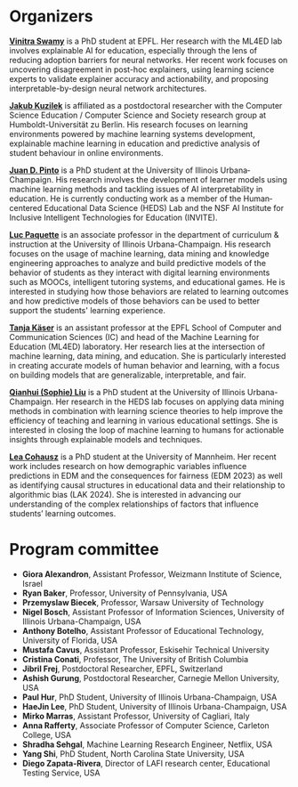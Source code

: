 # Organizers

[**Vinitra Swamy**](https://vinitra.github.io) is a PhD student at EPFL. Her research with the ML4ED lab involves explainable AI for education, especially through the lens of reducing adoption barriers for neural networks. Her recent work focuses on uncovering disagreement in post-hoc explainers, using learning science experts to validate explainer accuracy and actionability, and proposing interpretable-by-design neural network architectures.

[**Jakub Kuzilek**](https://jakubkuzilek.github.io/) is affiliated as a postdoctoral researcher with the Computer Science Education / Computer Science and Society research group at Humboldt-Universität zu Berlin. His research focuses on learning environments powered by machine learning systems development, explainable machine learning in education and predictive analysis of student behaviour in online environments.

[**Juan D. Pinto**](https://jdpinto.com) is a PhD student at the University of Illinois Urbana‐Champaign. His research involves the development of learner models using machine learning methods and tackling issues of AI interpretability in education. He is currently conducting work as a member of the Human‐centered Educational Data Science (HEDS) Lab and the NSF AI Institute for Inclusive Intelligent Technologies for Education (INVITE).

[**Luc Paquette**](https://education.illinois.edu/faculty/luc-paquette) is an associate professor in the department of curriculum \& instruction at the University of Illinois Urbana-Champaign. His research focuses on the usage of machine learning, data mining and knowledge engineering approaches to analyze and build predictive models of the behavior of students as they interact with digital learning environments such as MOOCs, intelligent tutoring systems, and educational games. He is interested in studying how those behaviors are related to learning outcomes and how predictive models of those behaviors can be used to better support the students' learning experience.

[**Tanja Käser**](https://people.epfl.ch/tanja.kaeser/?lang=en) is an assistant professor at the EPFL School of Computer and Communication Sciences (IC) and head of the Machine Learning for Education (ML4ED) laboratory. Her research lies at the intersection of machine learning, data mining, and education. She is particularly interested in creating accurate models of human behavior and learning, with a focus on building models that are generalizable, interpretable, and fair.

[**Qianhui (Sophie) Liu**](https://education.illinois.edu/people/sophie-liu) is a PhD student at the University of Illinois Urbana-Champaign. Her research in the HEDS lab focuses on applying data mining methods in combination with learning science theories to help improve the efficiency of teaching and learning in various educational settings. She is interested in closing the loop of machine learning to humans for actionable insights through explainable models and techniques.

[**Lea Cohausz**](https://lea-cohausz.github.io) is a PhD student at the University of Mannheim. Her recent work includes research on how demographic variables influence predictions in EDM and the consequences for fairness (EDM 2023) as well as identifying causal structures in educational data and their relationship to algorithmic bias (LAK 2024). She is interested in advancing our understanding of the complex relationships of factors that influence students’ learning outcomes.


# Program committee

- **Giora Alexandron**, Assistant Professor, Weizmann Institute of Science, Israel
- **Ryan Baker**, Professor, University of Pennsylvania, USA
- **Przemyslaw Biecek**, Professor, Warsaw University of Technology
- **Nigel Bosch**, Assistant Professor of Information Sciences, University of Illinois Urbana-Champaign, USA
- **Anthony Botelho**, Assistant Professor of Educational Technology, University of Florida, USA
- **Mustafa Cavus**, Assistant Professor, Eskisehir Technical University
- **Cristina Conati**, Professor, The University of British Columbia
- **Jibril Frej**, Postdoctoral Researcher, EPFL, Switzerland
- **Ashish Gurung**, Postdoctoral Researcher, Carnegie Mellon University, USA
- **Paul Hur**, PhD Student, University of Illinois Urbana-Champaign, USA
- **HaeJin Lee**, PhD Student, University of Illinois Urbana-Champaign, USA
- **Mirko Marras**, Assistant Professor, University of Cagliari, Italy
- **Anna Rafferty**, Associate Professor of Computer Science, Carleton College, USA
- **Shradha Sehgal**, Machine Learning Research Engineer, Netflix, USA
- **Yang Shi**, PhD Student, North Carolina State University, USA
- **Diego Zapata-Rivera**, Director of LAFI research center, Educational Testing Service, USA
